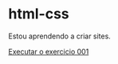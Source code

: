 # html-css
 
 Estou aprendendo a criar sites.

<a href="https://jheanantunes.github.io/html-css/exercicios/ex001/index.html"> Executar o exercicio 001